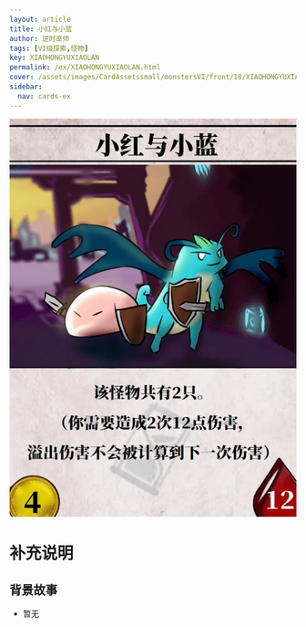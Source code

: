 ```yaml
---
layout: article
title: 小红与小蓝
author: 逆时巫师
tags: [VI级探索,怪物]
key: XIAOHONGYUXIAOLAN
permalink: /ex/XIAOHONGYUXIAOLAN.html
cover: /assets/images/CardAssetssmall/monstersVI/front/18/XIAOHONGYUXIAOLAN.webp
sidebar:
  nav: cards-ex
---
```

![](/assets/images/CardAssets/monstersVI/front/18/XIAOHONGYUXIAOLAN.webp)

# 补充说明



## 背景故事
* 暂无